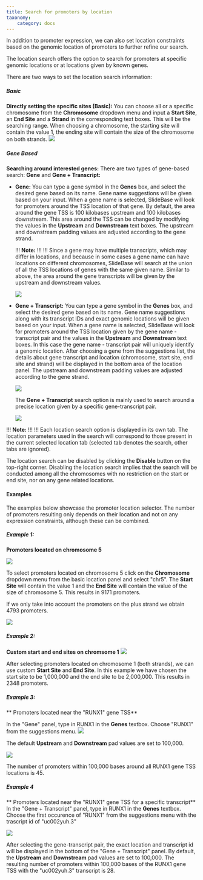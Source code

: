 ```yaml
---
title: Search for promoters by location
taxonomy:
    category: docs
---
```


In addition to promoter expression, we can also set location constraints based on the genomic location of promoters to further refine our search. 

The location search offers the option to search for promoters at specific genomic locations or at locations given by known genes.

There are two ways to set the location search information:

##### Basic
**Directly setting the specific sites (Basic):** You can choose all or a specific chromosome from the **Chromosome** dropdown menu and input a **Start Site**, an **End Site** and a **Strand** in the corresponding text boxes. This will be the searching range. When choosing a chromosome, the starting site will contain the value 1, the ending site will contain the size of the chromosome on both strands.
![](/images/promoters/location-ex0.png)

##### Gene Based

**Searching around interested genes:** There are two types of gene-based search: **Gene** and **Gene + Transcript:**

+ **Gene:** You can type a gene symbol in the **Genes** box, and select the desired gene based on its name. Gene name suggestions will be given based on your input. When a gene name is selected, SlideBase will look for promoters around the TSS location of that gene. By default, the area around the gene TSS is 100 kilobases upstream and 100 kilobases downstream. This area around the TSS can be changed by modifying the values in the **Upstream** and **Downstream** text boxes. The upstream and downstream padding values are adjusted according to the gene strand. 

	!!! <i class="fa fa-exclamation-circle"></i> **Note:**
	!!!
	!!! Since a gene may have multiple transcripts, which may differ in locations, and because in some cases a gene name can have locations on different chromosomes, SlideBase will search at the union of all the TSS locations of genes with the same given name.  Similar to above, the area around the gene transcripts will be given by the upstream and downstream values. 


	![](/images/promoters/location-ex3-1.png)

+ **Gene + Transcript:** You can type a gene symbol in the **Genes** box, and select the desired gene based on its name. Gene name suggestions along with its transcript IDs and exact genomic locations will be given based on your input. When a gene name is selected, SlideBase will look for promoters around the  TSS location given by the gene name - transcript pair and the values in the **Upstream** and **Downstream** text boxes. In this case the gene name - transcript pair will uniquely identify a genomic location. After choosing a gene from the suggestions list, the details about gene transcript and location (chromosome, start site, end site and strand) will be displayed in the bottom area of the location panel. The upstream and downstream padding values are adjusted according to the gene strand. 
    
    ![](/images/promoters/location-ex5.png)
    
    The **Gene + Transcript** search option is mainly used to search around a precise location given by a specific gene-transcript pair.

    ![](/images/promoters/location-ex6.png)

!!! <i class="fa fa-exclamation-circle"></i> **Note:**
!!!
!!! Each location search option is displayed in its own tab. The location parameters used in the search will correspond to those present in the current selected location tab (selected tab denotes the search, other tabs are ignored).  

The location search can be disabled by clicking the **Disable** button on the top-right corner. Disabling the location search implies that the search will be conducted among all the chromosomes with no restriction on the start or end site, nor on any gene related locations.

#### Examples
The examples below showcase the promoter location selector. The number of promoters resulting only depends on their location and not on any expression constraints, although these can be combined.

##### Example 1:
**Promoters located on chromosome 5**

![](/images/promoters/location-ex1-1.png)

To select promoters located on chromosome 5 click on the **Chromosome** dropdown menu from the basic location panel and select "chr5". The **Start Site** will contain the value 1 and the **End Site** will contain the value of the size of chromosome 5. This results in 9171 promoters.

If we only take into account the promoters on the plus strand we obtain 4793 promoters.

![](/images/promoters/location-ex1-2.png)

##### Example 2:
**Custom start and end sites on chromsome 1**
![](/images/promoters/location-ex2.png)

After selecting promoters located on chromosome 1 (both strands), we can use custom **Start Site** and **End Site**. In this example we have chosen the start site to be 1,000,000 and the end site to be 2,000,000. This results in 2348 promoters.

##### Example 3:
** Promoters located near the "RUNX1" gene TSS**

In the "Gene" panel, type in RUNX1 in the **Genes** textbox. Choose "RUNX1" from the suggestions menu.
![](/images/promoters/location-ex3-2.png)

The default **Upstream** and **Downstream** pad values are set to 100,000.

![](/images/promoters/location-ex3-3.png)

The number of promoters within 100,000 bases around all RUNX1 gene TSS locations is 45.


##### Example 4

** Promoters located near the "RUNX1" gene TSS for a specific transcript**
In the "Gene + Transcript" panel, type in RUNX1 in the **Genes** textbox. Choose the first occurence of "RUNX1"  from the suggestions menu with the trascript id of "uc002yuh.3"

![](/images/promoters/location-ex5.png)

After selecting the gene-transcript pair, the exact location and transcript id will be displayed in the bottom of the "Gene + Transcript" panel. By default, the **Upstream** and **Downstream** pad values are set to 100,000. The resulting number of promoters within 100,000 bases of the RUNX1 gene TSS with the "uc002yuh.3" transcript is 28.



